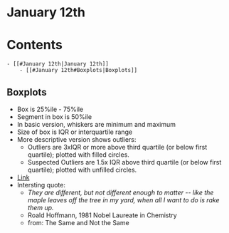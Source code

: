 # January 12th

# Contents
    - [[#January 12th|January 12th]]
        - [[#January 12th#Boxplots|Boxplots]]


## Boxplots
 - Box is 25%ile - 75%ile
 - Segment in box is 50%ile
 - In basic version, whiskers are minimum and maximum
 - Size of box is IQR or interquartile range
 - More descriptive version shows outliers:
     - Outliers are 3xIQR or more above third quartile (or below first quartile); plotted with filled circles.
     - Suspected Outliers are 1.5x IQR above third quartile (or below first quartile); plotted with unfilled circles.
 - [Link](http://www.physics.csbsju.edu/stats/box2.html)
 - Intersting quote:
     - _They are different, but not different enough to matter -- like the maple leaves off the tree in my yard, when all I want to do is rake them up._
     - Roald Hoffmann, 1981 Nobel Laureate in Chemistry
     - from: The Same and Not the Same 
